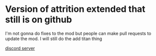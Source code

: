 # Version of attrition extended that still is on github

I'm not gonna do fixes to the mod but people can make pull requests to update the mod. I will still do the add titan thing

[discord server](https://discord.gg/9wcEdgRyrs)

